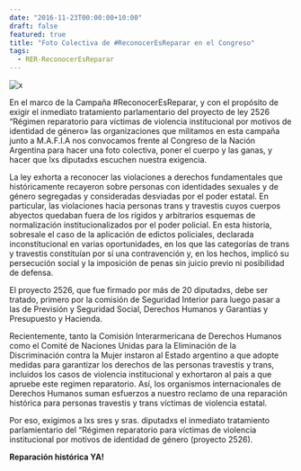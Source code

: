 ```yaml
---
date: "2016-11-23T00:00:00+10:00"
draft: false
featured: true
title: "Foto Colectiva de #ReconocerEsReparar en el Congreso"
tags:
  - RER-ReconocerEsReparar
---
```


![x](/images/post/20161123.jpg/)

En el marco de la Campaña #ReconocerEsReparar, y con el propósito de exigir el inmediato tratamiento parlamentario del proyecto de ley 2526 “Régimen reparatorio para víctimas de violencia institucional por motivos de identidad de género» las organizaciones que militamos en esta campaña junto a M.A.F.I.A nos convocamos frente al Congreso de la Nación Argentina para hacer una foto colectiva, poner el cuerpo y las ganas, y hacer que lxs diputadxs escuchen nuestra exigencia.

La ley exhorta a reconocer las violaciones a derechos fundamentales que históricamente recayeron sobre personas con identidades sexuales y de género segregadas y consideradas desviadas por el poder estatal. En particular, las violaciones hacia personas trans y travestis cuyos cuerpos abyectos quedaban fuera de los rígidos y arbitrarios esquemas de normalización institucionalizados por el poder policial. En esta historia, sobresale el caso de la aplicación de edictos policiales, declarada inconstitucional en varias oportunidades, en los que las categorías de trans y travestis constituían por sí una contravención y, en los hechos, implicó su persecución social y la imposición de penas sin juicio previo ni posibilidad de defensa.

El proyecto 2526, que fue firmado por más de 20 diputadxs, debe ser tratado, primero por la comisión de Seguridad Interior para luego pasar a las de Previsión y Seguridad Social, Derechos Humanos y Garantías y Presupuesto y Hacienda.

Recientemente, tanto la Comisión Interarmericana de Derechos Humanos como el Comité de Naciones Unidas para la Eliminación de la Discriminación contra la Mujer instaron al Estado argentino a que adopte medidas para garantizar los derechos de las personas travestis y trans, incluidos los casos de violencia institucional y exhortaron al país a que apruebe este regimen reparatorio. Así, los organismos internacionales de Derechos Humanos suman esfuerzos a nuestro reclamo de una reparación histórica para personas travestis y trans víctimas de violencia estatal.

Por eso, exigimos a lxs sres y sras. diputadxs el inmediato tratamiento parlamientario del “Régimen reparatorio para víctimas de violencia institucional por motivos de identidad de género (proyecto 2526).

**Reparación histórica YA!**

